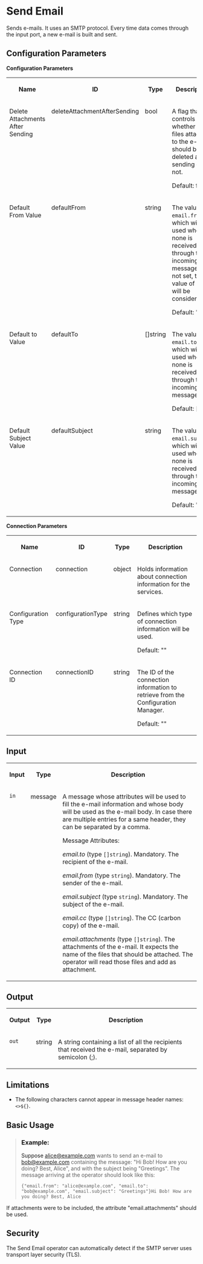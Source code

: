 <!-- loio8da19b12f4744ebca050b95889767ad0 -->

# Send Email

Sends e-mails. It uses an SMTP protocol. Every time data comes through the input port, a new e-mail is built and sent.





<a name="loio8da19b12f4744ebca050b95889767ad0__section_yql_2rx_cfb"/>

## Configuration Parameters

**Configuration Parameters**


<table>
<tr>
<th valign="top">

Name

</th>
<th valign="top">

ID

</th>
<th valign="top">

Type

</th>
<th valign="top">

Description

</th>
</tr>
<tr>
<td valign="top">

Delete Attachments After Sending

</td>
<td valign="top">

deleteAttachmentAfterSending

</td>
<td valign="top">

bool

</td>
<td valign="top">

A flag that controls whether the files attached to the e-mail should be deleted after sending or not.

Default: false

</td>
</tr>
<tr>
<td valign="top">

Default From Value

</td>
<td valign="top">

defaultFrom

</td>
<td valign="top">

string

</td>
<td valign="top">

The value of `email.from`, which will be used when none is received through the incoming message. If not set, the value of user will be considered.

Default: ""

</td>
</tr>
<tr>
<td valign="top">

Default to Value

</td>
<td valign="top">

defaultTo

</td>
<td valign="top">

\[\]string

</td>
<td valign="top">

The value of `email.to`, which will be used when none is received through the incoming message.

Default: \[\]

</td>
</tr>
<tr>
<td valign="top">

Default Subject Value

</td>
<td valign="top">

defaultSubject

</td>
<td valign="top">

string

</td>
<td valign="top">

The value of `email.subject`, which will be used when none is received through the incoming message.

Default: ""

</td>
</tr>
</table>

**Connection Parameters**


<table>
<tr>
<th valign="top">

Name

</th>
<th valign="top">

ID

</th>
<th valign="top">

Type

</th>
<th valign="top">

Description

</th>
</tr>
<tr>
<td valign="top">

Connection

</td>
<td valign="top">

connection

</td>
<td valign="top">

object

</td>
<td valign="top">

Holds information about connection information for the services.

</td>
</tr>
<tr>
<td valign="top">

Configuration Type

</td>
<td valign="top">

configurationType

</td>
<td valign="top">

string

</td>
<td valign="top">

Defines which type of connection information will be used.

Default: ""

</td>
</tr>
<tr>
<td valign="top">

Connection ID

</td>
<td valign="top">

connectionID

</td>
<td valign="top">

string

</td>
<td valign="top">

The ID of the connection information to retrieve from the Configuration Manager.

Default: ""

</td>
</tr>
</table>



<a name="loio8da19b12f4744ebca050b95889767ad0__section_uf3_v2f_5db"/>

## Input


<table>
<tr>
<th valign="top">

Input

</th>
<th valign="top">

Type

</th>
<th valign="top">

Description

</th>
</tr>
<tr>
<td valign="top">

`in` 

</td>
<td valign="top">

message

</td>
<td valign="top">

A message whose attributes will be used to fill the e-mail information and whose body will be used as the e-mail body. In case there are multiple entries for a same header, they can be separated by a comma.

Message Attributes:

*email.to* \(type `[]string`\). Mandatory. The recipient of the e-mail.

*email.from* \(type `string`\). Mandatory. The sender of the e-mail.

*email.subject* \(type `string`\). Mandatory. The subject of the e-mail.

*email.cc* \(type `[]string`\). The CC \(carbon copy\) of the e-mail.

*email.attachments* \(type `[]string`\). The attachments of the e-mail. It expects the name of the files that should be attached. The operator will read those files and add as attachment.

</td>
</tr>
</table>



<a name="loio8da19b12f4744ebca050b95889767ad0__section_wt3_bff_5db"/>

## Output


<table>
<tr>
<th valign="top">

Output

</th>
<th valign="top">

Type

</th>
<th valign="top">

Description

</th>
</tr>
<tr>
<td valign="top">

`out` 

</td>
<td valign="top">

string

</td>
<td valign="top">

A string containing a list of all the recipients that received the e-mail, separated by semicolon \(;\).

</td>
</tr>
</table>



<a name="loio8da19b12f4744ebca050b95889767ad0__section_sfm_dff_5db"/>

## Limitations

-   The following characters cannot appear in message header names: `<>${}`.



<a name="loio8da19b12f4744ebca050b95889767ad0__section_n4h_nff_5db"/>

## Basic Usage

> ### Example:  
> Suppose alice@example.com wants to send an e-mail to bob@example.com containing the message: "Hi Bob! How are you doing? Best, Alice", and with the subject being "Greetings". The message arriving at the operator should look like this:
> 
> ```
> {"email.from": "alice@example.com", "email.to": "bob@example.com", "email.subject": "Greetings"}Hi Bob! How are you doing? Best, Alice
> ```

If attachments were to be included, the attribute "email.attachments" should be used.



<a name="loio8da19b12f4744ebca050b95889767ad0__section_bj2_z42_bfb"/>

## Security

The Send Email operator can automatically detect if the SMTP server uses transport layer security \(TLS\).


